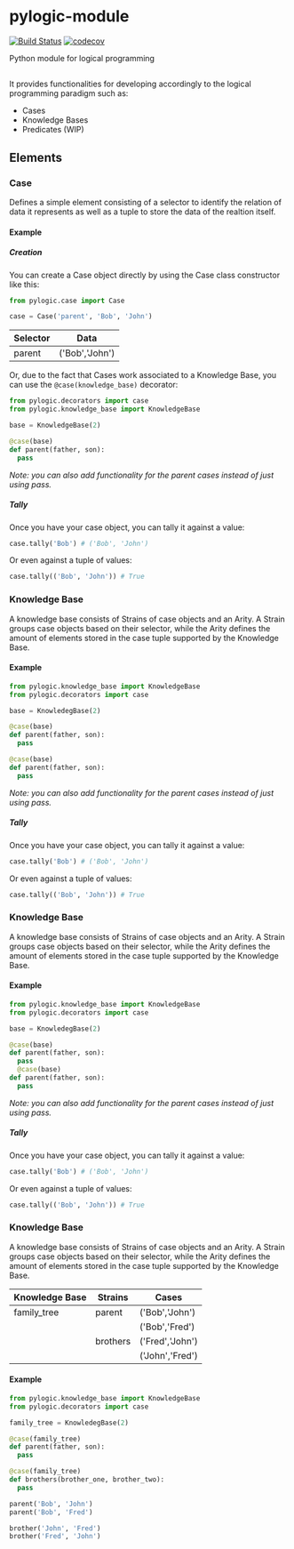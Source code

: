 # pylogic-module
[![Build Status](https://www.travis-ci.org/fran-bravo/pylogic-module.svg?branch=master)](https://www.travis-ci.org/fran-bravo/pylogic-module)
[![codecov](https://codecov.io/gh/fran-bravo/pylogic-module/branch/master/graph/badge.svg)](https://codecov.io/gh/fran-bravo/pylogic-module)

Python module for logical programming

## 

It provides functionalities for developing accordingly to the logical programming paradigm such as:
  * Cases
  * Knowledge Bases
  * Predicates (WIP)
  
## Elements

### Case

Defines a simple element consisting of a selector to identify the relation of data it represents as well as a tuple to store the data of the realtion itself.

#### Example

##### Creation

You can create a Case object directly by using the Case class constructor like this:

```python
from pylogic.case import Case

case = Case('parent', 'Bob', 'John')
```

Selector|Data
--------|--------
  parent|('Bob','John')

Or, due to the fact that Cases work associated to a Knowledge Base, you can use the `@case(knowledge_base)` decorator:

```python
from pylogic.decorators import case
from pylogic.knowledge_base import KnowledgeBase

base = KnowledgeBase(2)

@case(base)
def parent(father, son):
  pass
```

_Note: you can also add functionality for the parent cases instead of just using pass._

##### Tally

Once you have your case object, you can tally it against a value:

```python
case.tally('Bob') # ('Bob', 'John')
```

Or even against a tuple of values:

```python
case.tally(('Bob', 'John')) # True
```

### Knowledge Base

A knowledge base consists of Strains of case objects and an Arity. A Strain groups case objects based on their selector, while the Arity defines the amount of elements stored in the case tuple supported by the Knowledge Base.

#### Example

```python
from pylogic.knowledge_base import KnowledgeBase
from pylogic.decorators import case

base = KnowledegBase(2)

@case(base)
def parent(father, son):
  pass

@case(base)
def parent(father, son):
  pass
```

_Note: you can also add functionality for the parent cases instead of just using pass._

##### Tally

Once you have your case object, you can tally it against a value:

```python
case.tally('Bob') # ('Bob', 'John')
```

Or even against a tuple of values:

```python
case.tally(('Bob', 'John')) # True
```

### Knowledge Base

A knowledge base consists of Strains of case objects and an Arity. A Strain groups case objects based on their selector, while the Arity defines the amount of elements stored in the case tuple supported by the Knowledge Base.

#### Example

```python
from pylogic.knowledge_base import KnowledgeBase
from pylogic.decorators import case

base = KnowledegBase(2)

@case(base)
def parent(father, son):
  pass
  @case(base)
def parent(father, son):
  pass
```

_Note: you can also add functionality for the parent cases instead of just using pass._

##### Tally

Once you have your case object, you can tally it against a value:

```python
case.tally('Bob') # ('Bob', 'John')
```

Or even against a tuple of values:

```python
case.tally(('Bob', 'John')) # True
```

### Knowledge Base

A knowledge base consists of Strains of case objects and an Arity. A Strain groups case objects based on their selector, while the Arity defines the amount of elements stored in the case tuple supported by the Knowledge Base.

|Knowledge Base|Strains|Cases
|--------------|-------|-------
|  family_tree |parent |('Bob','John')
|              |       |('Bob','Fred')
|              |brothers|('Fred','John')
|              |        |('John','Fred')

#### Example

```python
from pylogic.knowledge_base import KnowledgeBase
from pylogic.decorators import case

family_tree = KnowledegBase(2)

@case(family_tree)
def parent(father, son):
  pass

@case(family_tree)
def brothers(brother_one, brother_two):
  pass

parent('Bob', 'John')
parent('Bob', 'Fred')

brother('John', 'Fred')
brother('Fred', 'John')
```
